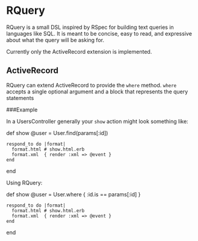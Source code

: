 RQuery
======

RQuery is a small DSL inspired by RSpec for building text queries in languages like SQL. It is meant to be concise, easy to read, and expressive about what the query will be asking for.

Currently only the ActiveRecord extension is implemented.

ActiveRecord
------------

RQuery can extend ActiveRecord to provide the `where` method. `where` accepts a single optional argument and a block that represents the query statements

###Example

In a UsersController generally your `show` action might look something like:

  def show
    @user = User.find(params[:id])

    respond_to do |format|
      format.html # show.html.erb
      format.xml  { render :xml => @event }
    end
  end

Using RQuery:

  def show
    @user = User.where { :id.is == params[:id] }

    respond_to do |format|
      format.html # show.html.erb
      format.xml  { render :xml => @event }
    end
  end



